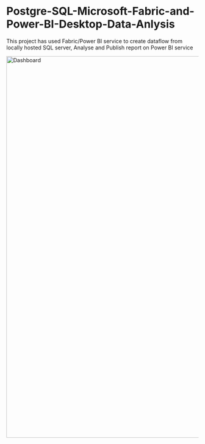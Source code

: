 # Postgre-SQL-Microsoft-Fabric-and-Power-BI-Desktop-Data-Anlysis
This project has used Fabric/Power BI service to create dataflow from locally hosted SQL server, Analyse and Publish report on Power BI service

<img width="1919" height="1001" alt="Dashboard" src="https://github.com/user-attachments/assets/a80d75df-ea73-489d-aceb-3a7c822a6d3e" />

